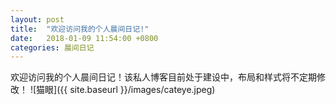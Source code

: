 ```yaml
---
layout: post
title:  "欢迎访问我的个人晨间日记!"
date:   2018-01-09 11:54:00 +0800
categories: 晨间日记
---
```

欢迎访问我的个人晨间日记！该私人博客目前处于建设中，布局和样式将不定期修改！
![猫眼]({{ site.baseurl }}/images/cateye.jpeg)